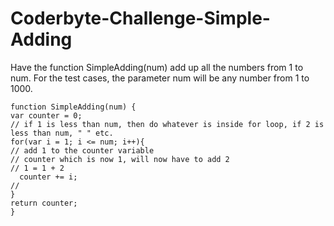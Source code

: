 # Coderbyte-Challenge-Simple-Adding
Have the function SimpleAdding(num) add up all the numbers from 1 to num. For the test cases, the parameter num will be any number from 1 to 1000. 


    function SimpleAdding(num) { 
    var counter = 0;
    // if 1 is less than num, then do whatever is inside for loop, if 2 is less than num, " " etc.
    for(var i = 1; i <= num; i++){
    // add 1 to the counter variable
    // counter which is now 1, will now have to add 2
    // 1 = 1 + 2
      counter += i;
    // 
    }
    return counter;
    }
   
